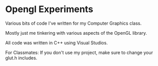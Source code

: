 Opengl Experiments
==================

Various bits of code I've written for my Computer Graphics class.

Mostly just me tinkering with various aspects of the OpenGL library.

All code was written in C++ using Visual Studios.

For Classmates: If you don't use my project, make sure to change your glut.h includes.